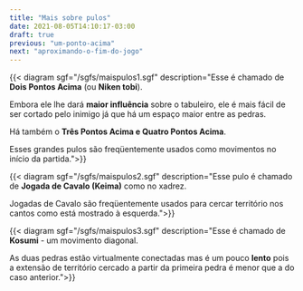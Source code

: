 ```yaml
---
title: "Mais sobre pulos"
date: 2021-08-05T14:10:17-03:00
draft: true
previous: "um-ponto-acima"
next: "aproximando-o-fim-do-jogo"
---
```


{{< diagram sgf="/sgfs/maispulos1.sgf" description="Esse é chamado de <strong>Dois Pontos Acima</strong> (ou <strong>Niken tobi</strong>).</p><p>Embora ele lhe dará <strong>maior influência</strong> sobre o tabuleiro, ele é mais fácil de ser cortado pelo inimigo já que há um espaço maior entre as pedras.</p><p>Há também o <strong>Três Pontos Acima<strong> e </strong>Quatro Pontos Acima</strong>.</p><p>Esses grandes pulos são freqüentemente usados como movimentos no início da partida.">}} 

{{< diagram sgf="/sgfs/maispulos2.sgf" description="Esse pulo é chamado de <strong>Jogada de Cavalo (Keima)</strong> como no xadrez.</p><p>Jogadas de Cavalo são freqüentemente usados para cercar território nos cantos como está mostrado à esquerda.">}} 

{{< diagram sgf="/sgfs/maispulos3.sgf" description="Esse é chamado de <strong>Kosumi</strong> - um movimento diagonal.</p><p>As duas pedras estão virtualmente conectadas mas é um pouco <strong>lento</strong> pois a extensão de território cercado a partir da primeira pedra é menor que a do caso anterior.">}} 

